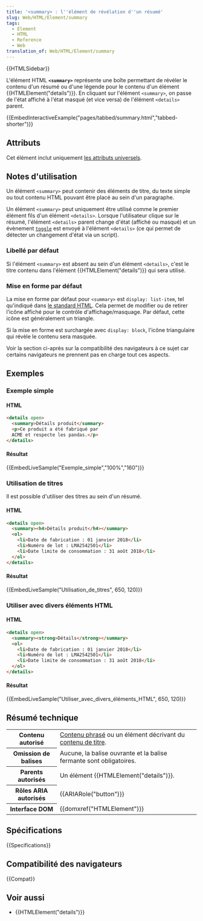 ```yaml
---
title: '<summary> : l''élément de révélation d''un résumé'
slug: Web/HTML/Element/summary
tags:
  - Element
  - HTML
  - Reference
  - Web
translation_of: Web/HTML/Element/summary
---
```


{{HTMLSidebar}}

L'élément HTML **`<summary>`** représente une boîte permettant de révéler le contenu d'un résumé ou d'une légende pour le contenu d'un élément {{HTMLElement("details")}}. En cliquant sur l'élément `<summary>`, on passe de l'état affiché à l'état masqué (et vice versa) de l'élément `<details>` parent.

{{EmbedInteractiveExample("pages/tabbed/summary.html","tabbed-shorter")}}

## Attributs

Cet élément inclut uniquement [les attributs universels](/fr/docs/Web/HTML/Attributs_universels).

## Notes d'utilisation

Un élément `<summary>` peut contenir des éléments de titre, du texte simple ou tout contenu HTML pouvant être placé au sein d'un paragraphe.

Un élément `<summary>` peut uniquement être utilisé comme le premier élément fils d'un élément `<details>`. Lorsque l'utilisateur clique sur le résumé, l'élément `<details>` parent change d'état (affiché ou masqué) et un évènement [`toggle`](/fr/docs/Web/API/HTMLDetailsElement/toggle_event) est envoyé à l'élément `<details>` (ce qui permet de détecter un changement d'état via un script).

### Libellé par défaut

Si l'élément `<summary>` est absent au sein d'un élément `<details>`, c'est le titre contenu dans l'élément {{HTMLElement("details")}} qui sera utilisé.

### Mise en forme par défaut

La mise en forme par défaut pour `<summary>` est `display: list-item`, tel qu'indiqué dans [le standard HTML](https://html.spec.whatwg.org/multipage/rendering.html#the-details-and-summary-elements). Cela permet de modifier ou de retirer l'icône affiché pour le contrôle d'affichage/masquage. Par défaut, cette icône est généralement un triangle.

Si la mise en forme est surchargée avec `display: block`, l'icône triangulaire qui révèle le contenu sera masquée.

Voir la section ci-après sur la compatibilité des navigateurs à ce sujet car certains navigateurs ne prennent pas en charge tout ces aspects.

## Exemples

### Exemple simple

#### HTML

```html
<details open>
  <summary>Détails produit</summary>
  <p>Ce produit a été fabriqué par
  ACME et respecte les pandas.</p>
</details>
```

#### Résultat

{{EmbedLiveSample("Exemple_simple","100%","160")}}

### Utilisation de titres

Il est possible d'utiliser des titres au sein d'un résumé.

#### HTML

```html
<details open>
  <summary><h4>Détails produit</h4></summary>
  <ol>
    <li>Date de fabrication : 01 janvier 2018</li>
    <li>Numéro de lot : LMA2542501</li>
    <li>Date limite de consommation : 31 août 2018</li>
  </ol>
</details>
```

#### Résultat

{{EmbedLiveSample("Utilisation_de_titres", 650, 120)}}

### Utiliser avec divers éléments HTML

#### HTML

```html
<details open>
  <summary><strong>Détails</strong></summary>
  <ol>
    <li>Date de fabrication : 01 janvier 2018</li>
    <li>Numéro de lot : LMA2542501</li>
    <li>Date limite de consommation : 31 août 2018</li>
  </ol>
</details>
```

#### Résultat

{{EmbedLiveSample("Utiliser_avec_divers_éléments_HTML", 650, 120)}}

## Résumé technique

<table class="properties">
  <tbody>
    <tr>
      <th scope="row">Contenu autorisé</th>
      <td>
        <a href="/fr/docs/Web/HTML/Catégorie_de_contenu#Contenu_phras.C3.A9"
          >Contenu phrasé</a
        >
        ou un élément décrivant du
        <a href="/fr/docs/Web/HTML/Catégorie_de_contenu#Contenu_de_titre"
          >contenu de titre</a
        >.
      </td>
    </tr>
    <tr>
      <th scope="row">Omission de balises</th>
      <td>
        Aucune, la balise ouvrante et la balise fermante sont obligatoires.
      </td>
    </tr>
    <tr>
      <th scope="row">Parents autorisés</th>
      <td>Un élément {{HTMLElement("details")}}.</td>
    </tr>
    <tr>
      <th scope="row">Rôles ARIA autorisés</th>
      <td>{{ARIARole("button")}}</td>
    </tr>
    <tr>
      <th scope="row">Interface DOM</th>
      <td>{{domxref("HTMLElement")}}</td>
    </tr>
  </tbody>
</table>

## Spécifications

{{Specifications}}

## Compatibilité des navigateurs

{{Compat}}

## Voir aussi

- {{HTMLElement("details")}}

